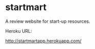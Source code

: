 startmart
=========

A review website for start-up resources. 

Heroku URL:

http://startmartapp.herokuapp.com/
